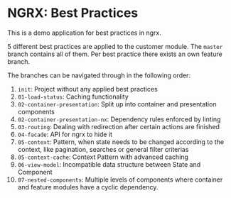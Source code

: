 # NGRX: Best Practices

This is a demo application for best practices in ngrx.

5 different best practices are applied to the customer module. The `master` branch contains all of them. Per best practice there exists an own feature branch.

The branches can be navigated through in the following order:

1. `init`: Project without any applied best practices
2. `01-load-status`: Caching functionality
3. `02-container-presentation`: Split up into container and presentation components
4. `02-container-presentation-nx`: Dependency rules enforced by linting
5. `03-routing`: Dealing with redirection after certain actions are finished
6. `04-facade`: API for ngrx to hide it
7. `05-context`: Pattern, when state needs to be changed according to the context, like pagination, searches or general filter criterias
8. `05-context-cache`: Context Pattern with advanced caching
9. `06-view-model`: Incompatible data structure between State and Component
10. `07-nested-components`: Multiple levels of components where container and feature modules have a cyclic dependency.
